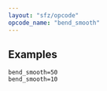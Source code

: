 ```yaml
---
layout: "sfz/opcode"
opcode_name: "bend_smooth"
---
```

## Examples

```
bend_smooth=50
bend_smooth=10
```
